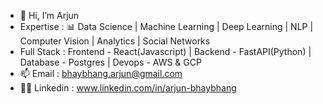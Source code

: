 - 👋 Hi, I’m Arjun
- Expertise        : 📊 Data Science | Machine Learning | Deep Learning | NLP | Computer Vision | Analytics | Social Networks 
- Full Stack       : Frontend - React(Javascript) | Backend - FastAPI(Python) | Database - Postgres | Devops - AWS & GCP
- 📫 Email         : bhaybhang.arjun@gmail.com
- 👨‍💻 Linkedin      : www.linkedin.com/in/arjun-bhaybhang	
<!---
ArjunBhaybhang/ArjunBhaybhang is a ✨ special ✨ repository because its `README.md` (this file) appears on your GitHub profile.
You can click the Preview link to take a look at your changes.
--->
